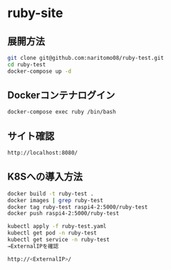 # ruby-site

## 展開方法

```bash
git clone git@github.com:naritomo08/ruby-test.git
cd ruby-test
docker-compose up -d
```

## Dockerコンテナログイン

```bash
docker-compose exec ruby /bin/bash
```

## サイト確認

```bash
http://localhost:8080/
```

## K8Sへの導入方法

```bash
docker build -t ruby-test .
docker images | grep ruby-test
docker tag ruby-test raspi4-2:5000/ruby-test
docker push raspi4-2:5000/ruby-test

kubectl apply -f ruby-test.yaml
kubectl get pod -n ruby-test
kubectl get service -n ruby-test
→ExternalIPを確認

http://<ExternalIP>/
```
